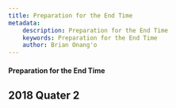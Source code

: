 ```yaml
---
title: Preparation for the End Time
metadata:
    description: Preparation for the End Time
    keywords: Preparation for the End Time
    author: Brian Onang'o
---
```


#### Preparation for the End Time

## 2018 Quater 2
